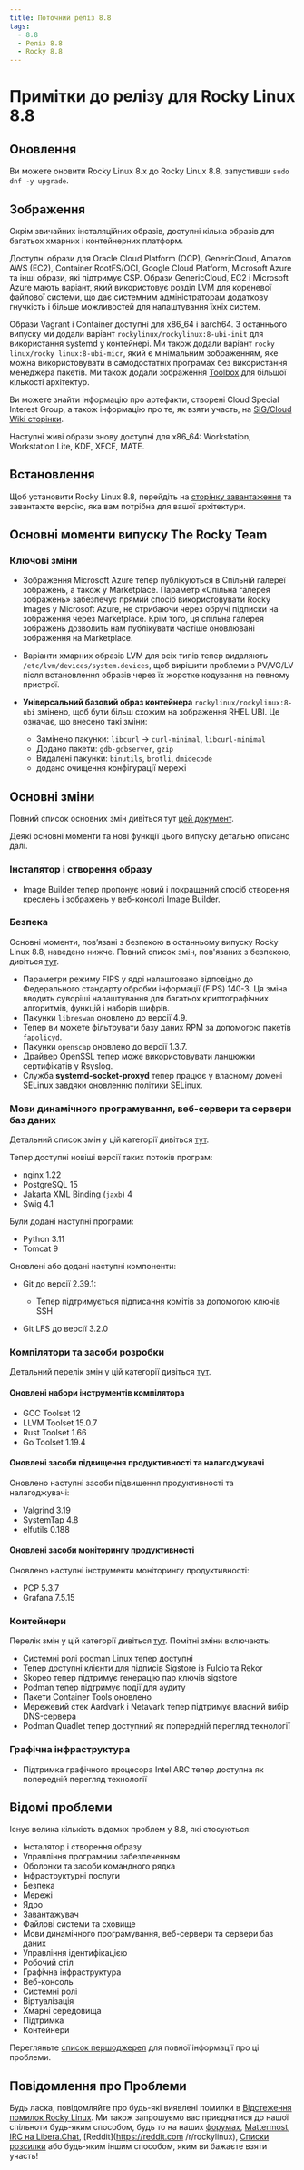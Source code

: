 ```yaml
---
title: Поточний реліз 8.8
tags:
  - 8.8
  - Реліз 8.8
  - Rocky 8.8
---
```


# Примітки до релізу для Rocky Linux 8.8

## Оновлення

Ви можете оновити Rocky Linux 8.x до Rocky Linux 8.8, запустивши `sudo dnf -y upgrade`.

## Зображення

Окрім звичайних інсталяційних образів, доступні кілька образів для багатьох хмарних і контейнерних платформ.

Доступні образи для Oracle Cloud Platform (OCP), GenericCloud, Amazon AWS (EC2), Container RootFS/OCI, Google Cloud Platform, Microsoft Azure та інші образи, які підтримує CSP. Образи GenericCloud, EC2 і Microsoft Azure мають варіант, який використовує розділ LVM для кореневої файлової системи, що дає системним адміністраторам додаткову гнучкість і більше можливостей для налаштування їхніх систем.

Образи Vagrant і Container доступні для x86_64 і aarch64. З останнього випуску ми додали варіант `rockylinux/rockylinux:8-ubi-init` для використання systemd у контейнері. Ми також додали варіант `rocky linux/rocky linux:8-ubi-micr`, який є мінімальним зображенням, яке можна використовувати в самодостатніх програмах без використання менеджера пакетів. Ми також додали зображення [Toolbox](https://containertoolbx.org/) для більшої кількості архітектур.

Ви можете знайти інформацію про артефакти, створені Cloud Special Interest Group, а також інформацію про те, як взяти участь, на [SIG/Cloud Wiki сторінки](https://sig-cloud.rocky.page/).

Наступні живі образи знову доступні для x86_64: Workstation, Workstation Lite, KDE, XFCE, MATE.

## Встановлення

Щоб установити Rocky Linux 8.8, перейдіть на [сторінку завантаження](https://rockylinux.org/download/) та завантажте версію, яка вам потрібна для вашої архітектури.

## Основні моменти випуску The Rocky Team

### Ключові зміни

* Зображення Microsoft Azure тепер публікуються в Спільній галереї зображень, а також у Marketplace. Параметр «Спільна галерея зображень» забезпечує прямий спосіб використовувати Rocky Images у Microsoft Azure, не стрибаючи через обручі підписки на зображення через Marketplace. Крім того, ця спільна галерея зображень дозволить нам публікувати частіше оновлювані зображення на Marketplace.
* Варіанти хмарних образів LVM для всіх типів тепер видаляють `/etc/lvm/devices/system.devices`, щоб вирішити проблеми з PV/VG/LV після встановлення образів через їх жорстке кодування на певному пристрої.
* **Універсальний базовий образ контейнера** `rockylinux/rockylinux:8-ubi` змінено, щоб бути більш схожим на зображення RHEL UBI. Це означає, що внесено такі зміни:

    * Замінено пакунки: `libcurl` -> `curl-minimal`, `libcurl-minimal`
    * Додано пакети: `gdb-gdbserver`, `gzip`
    * Видалені пакунки: `binutils`, `brotli`, `dmidecode`
    * додано очищення конфігурації мережі

## Основні зміни

Повний список основних змін дивіться тут [цей документ](https://access.redhat.com/documentation/en-us/red_hat_enterprise_linux/8/html/8.8_release_notes/overview#overview-major-changes).

Деякі основні моменти та нові функції цього випуску детально описано далі.

### Інсталятор і створення образу

* Image Builder тепер пропонує новий і покращений спосіб створення креслень і зображень у веб-консолі Image Builder.

### Безпека

Основні моменти, пов’язані з безпекою в останньому випуску Rocky Linux 8.8, наведено нижче. Повний список змін, пов'язаних з безпекою, дивіться [тут](https://access.redhat.com/documentation/en-us/red_hat_enterprise_linux/8/html/8.8_release_notes/new-features#new-features-security).

* Параметри режиму FIPS у ядрі налаштовано відповідно до Федерального стандарту обробки інформації (FIPS) 140-3. Ця зміна вводить суворіші налаштування для багатьох криптографічних алгоритмів, функцій і наборів шифрів.
* Пакунки `libreswan` оновлено до версії 4.9.
* Тепер ви можете фільтрувати базу даних RPM за допомогою пакетів `fapolicyd`.
* Пакунки `openscap` оновлено до версії 1.3.7.
* Драйвер OpenSSL тепер може використовувати ланцюжки сертифікатів у Rsyslog.
* Служба **systemd-socket-proxyd** тепер працює у власному домені SELinux завдяки оновленню політики SELinux.

### Мови динамічного програмування, веб-сервери та сервери баз даних

Детальний список змін у цій категорії дивіться [тут](https://access.redhat.com/documentation/en-us/red_hat_enterprise_linux/8/html/8.8_release_notes/new-features#new-features-dynamic-programming-languages-web-and-database-servers).

Тепер доступні новіші версії таких потоків програм:

* nginx 1.22
* PostgreSQL 15
* Jakarta XML Binding (`jaxb`) 4
* Swig 4.1

Були додані наступні програми:

* Python 3.11
* Tomcat 9

Оновлені або додані наступні компоненти:

* Git до версії 2.39.1:

    * Тепер підтримується підписання комітів за допомогою ключів SSH

* Git LFS до версії 3.2.0

### Компілятори та засоби розробки

Детальний перелік змін у цій категорії дивіться [тут](https://access.redhat.com/documentation/en-us/red_hat_enterprise_linux/8/html/8.8_release_notes/new-features#new-features-compilers-and-development-tools).

#### Оновлені набори інструментів компілятора

* GCC Toolset 12
* LLVM Toolset 15.0.7
* Rust Toolset 1.66
* Go Toolset 1.19.4

#### Оновлені засоби підвищення продуктивності та налагоджувачі

Оновлено наступні засоби підвищення продуктивності та налагоджувачі:

* Valgrind 3.19
* SystemTap 4.8
* elfutils 0.188

#### Оновлені засоби моніторингу продуктивності

Оновлено наступні інструменти моніторингу продуктивності:

* PCP 5.3.7
* Grafana 7.5.15

### Контейнери

Перелік змін у цій категорії дивіться [тут](https://access.redhat.com/documentation/en-us/red_hat_enterprise_linux/8/html/8.8_release_notes/new-features#new-features-containers). Помітні зміни включають:

* Системні ролі podman Linux тепер доступні
* Тепер доступні клієнти для підписів Sigstore із Fulcio та Rekor
* Skopeo тепер підтримує генерацію пар ключів sigstore
* Podman тепер підтримує події для аудиту
* Пакети Container Tools оновлено
* Мережевий стек Aardvark і Netavark тепер підтримує власний вибір DNS-сервера
* Podman Quadlet тепер доступний як попередній перегляд технології

### Графічна інфраструктура

* Підтримка графічного процесора Intel ARC тепер доступна як попередній перегляд технології

## Відомі проблеми

Існує велика кількість відомих проблем у 8.8, які стосуються:

* Інсталятор і створення образу
* Управління програмним забезпеченням
* Оболонки та засоби командного рядка
* Інфраструктурні послуги
* Безпека
* Мережі
* Ядро
* Завантажувач
* Файлові системи та сховище
* Мови динамічного програмування, веб-сервери та сервери баз даних
* Управління ідентифікацією
* Робочий стіл
* Графічна інфраструктура
* Веб-консоль
* Системні ролі
* Віртуалізація
* Хмарні середовища
* Підтримка
* Контейнери

Перегляньте [список першоджерел](https://access.redhat.com/documentation/en-us/red_hat_enterprise_linux/8/html/8.8_release_notes/known-issues) для повної інформації про ці проблеми.

## Повідомлення про Проблеми

Будь ласка, повідомляйте про будь-які виявлені помилки в [Відстеження помилок Rocky Linux](https://bugs.rockylinux.org/). Ми також запрошуємо вас приєднатися до нашої спільноти будь-яким способом, будь то на наших [форумах](https://forums.rockylinux.org), [Mattermost](https://chat.rockylinux.org), [IRC на Libera.Chat](irc://irc.liberachat/rockylinux), [Reddit](https://reddit.com /r/rockylinux), [Списки розсилки](https://lists.resf.org) або будь-яким іншим способом, яким ви бажаєте взяти участь!
